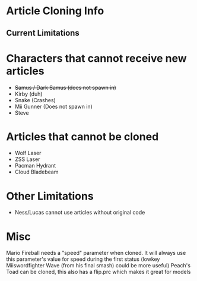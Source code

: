 # Article Cloning Info

## Current Limitations

# Characters that cannot receive new articles
- ~~Samus / Dark Samus (does not spawn in)~~
- Kirby (duh)
- Snake (Crashes)
- Mii Gunner (Does not spawn in)
- Steve

# Articles that cannot be cloned
- Wolf Laser
- ZSS Laser
- Pacman Hydrant
- Cloud Bladebeam

# Other Limitations
- Ness/Lucas cannot use articles without original code

# Misc

Mario Fireball needs a "speed" parameter when cloned. It will always use this parameter's value for speed during the first status (lowkey Miiswordfighter Wave (from his final smash) could be more useful)
Peach's Toad can be cloned, this also has a flip.prc which makes it great for models
